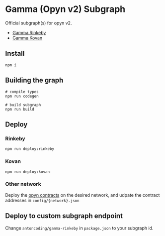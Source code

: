 # Gamma (Opyn v2) Subgraph

Official subgraph(s) for opyn v2.

* [Gamma Rinkeby](https://thegraph.com/explorer/subgraph/antoncoding/gamma-rinkeby)
* [Gamma Kovan](https://thegraph.com/explorer/subgraph/antoncoding/gamma-kovan)

## Install

```shell
npm i
```

## Building the graph

```shell
# compile types
npm run codegen

# build subgraph
npm run build

```

## Deploy

### Rinkeby

```shell
npm run deploy:rinkeby
```

### Kovan

```shell
npm run deploy:kovan
```

### Other network

Deploy the [opyn contracts](https://github.com/opynfinance/GammaProtocol) on the desired network, and udpate the contract addresses in `config/{network}.json`

## Deploy to custom subgraph endpoint

Change `antoncoding/gamma-rinkeby` in `package.json` to your subgraph id.